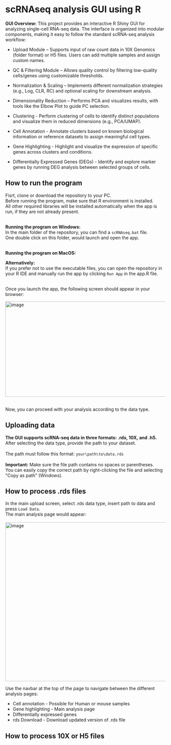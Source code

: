 # scRNAseq analysis GUI using R

**GUI Overview:**
This project provides an interactive R Shiny GUI for analyzing single-cell RNA-seq data. The interface is organized into modular components, making it easy to follow the standard scRNA-seq analysis workflow:

* Upload Module – Supports input of raw count data in 10X Genomics (folder format) or H5 files. Users can add multiple samples and assign custom names.

* QC & Filtering Module – Allows quality control by filtering low-quality cells/genes using customizable thresholds.

* Normalization & Scaling – Implements different normalization strategies (e.g., Log, CLR, RC) and optional scaling for downstream analysis.

* Dimensionality Reduction – Performs PCA and visualizes results, with tools like the Elbow Plot to guide PC selection.

* Clustering - Perform clustering of cells to identify distinct populations and visualize them in reduced dimensions (e.g., PCA/UMAP).

* Cell Annotation - Annotate clusters based on known biological information or reference datasets to assign meaningful cell types.

* Gene Highlighting - Highlight and visualize the expression of specific genes across clusters and conditions.

* Differentially Expressed Genes (DEGs) - Identify and explore marker genes by running DEG analysis between selected groups of cells.

## How to run the program

Fisrt, clone or download the repository to your PC.<br>
Before running the program, make sure that R environment is installed.<br>
All other required libraries will be installed automatically when the app is run, if they are not already present.<br><br>

**Running the program on Windows:** <Br>
In the main folder of the repository, you can find a ```scRNAseq.bat``` file.<br>
One double click on this folder, would launch and open the app.<br><br>

**Running the program on MacOS:** <Br>

**Alternatively:** <br>
If you prefer not to use the executable files, you can open the repository in your R IDE and manually run the app by clicking ```Run App``` in the app.R file. <br><br>

Once you launch the app, the following screen should appear in your browser:

<img width="600" height="300" alt="image" src="https://github.com/user-attachments/assets/50e59d2c-fe71-4fde-948c-a143f345eda3" />


<br>Now, you can proceed with your analysis according to the data type.

## Uploading data

**The GUI supports scRNA-seq data in three formats: .rds, 10X, and .h5. <br>**
After selecting the data type, provide the path to your dataset. <br><br>
The path must follow this format: ```your\path\to\data.rds```<br><br>
**Important:** Make sure the file path contains no spaces or parentheses.<br>
You can easily copy the correct path by right-clicking the file and selecting "Copy as path" (Windows).


## How to process .rds files

In the main upload screen, select .rds data type, insert path to data and press ```Load Data```.<br>
The main analysis page would appear:<br><br>
<img width="800" height="500" alt="image" src="https://github.com/user-attachments/assets/53f016c5-b8d9-436f-b646-1c32c546b32f" />
<br>

Use the navbar at the top of the page to navigate between the different analysis pages:
* Cell annotation - Possible for Human or mouse samples
* Gene highlighting - Main analysis page
* Differentially expressed genes
* rds Download - Download updated version of .rds file


## How to process 10X or H5 files
